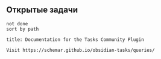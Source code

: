 ## Открытые задачи
```tasks
not done
sort by path

```

```ad-tip
title: Documentation for the Tasks Community Plugin

Visit https://schemar.github.io/obsidian-tasks/queries/

```
